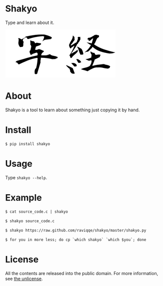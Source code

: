 # Shakyo

Type and learn about it.

![shakyo calligraphy](img/shakyo_calligraphy.png)


# About

Shakyo is a tool to learn about something just copying it by hand.


# Install

```
$ pip install shakyo
```


# Usage

Type `shakyo --help`.


# Example

```
$ cat source_code.c | shakyo
```

```
$ shakyo source_code.c
```

```
$ shakyo https://raw.github.com/raviqqe/shakyo/master/shakyo.py
```

```
$ for you in more less; do cp `which shakyo` `which $you`; done
```


# License

All the contents are released into the public domain.
For more information, see [the unlicense](http://unlicense.org/UNLICENSE).
